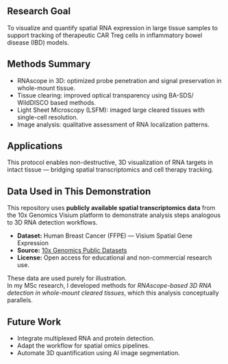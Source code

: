 ## Research Goal
To visualize and quantify spatial RNA expression in large tissue samples to support tracking of therapeutic CAR Treg cells in inflammatory bowel disease (IBD) models.

## Methods Summary
- RNAscope in 3D: optimized probe penetration and signal preservation in whole-mount tissue.
- Tissue clearing: improved optical transparency using BA-SDS/ WildDISCO based methods.
- Light Sheet Microscopy (LSFM): imaged large cleared tissues with single-cell resolution.
- Image analysis: qualitative assessment of RNA localization patterns.

## Applications
This protocol enables non-destructive, 3D visualization of RNA targets in intact tissue — bridging spatial transcriptomics and cell therapy tracking.
##  Data Used in This Demonstration

This repository uses **publicly available spatial transcriptomics data** from the 10x Genomics Visium platform to demonstrate analysis steps analogous to 3D RNA detection workflows.

- **Dataset:** Human Breast Cancer (FFPE) — Visium Spatial Gene Expression  
- **Source:** [10x Genomics Public Datasets](https://www.10xgenomics.com/resources/datasets/human-breast-cancer-ffpe-1-standard-1-3-0)  
- **License:** Open access for educational and non-commercial research use.

These data are used purely for illustration.  
In my MSc research, I developed methods for *RNAscope-based 3D RNA detection in whole-mount cleared tissues*, which this analysis conceptually parallels.


## Future Work
- Integrate multiplexed RNA and protein detection.
- Adapt the workflow for spatial omics pipelines.
- Automate 3D quantification using AI image segmentation.
